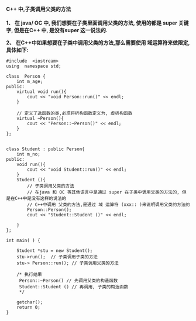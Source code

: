 

#### C++ 中,子类调用父类的方法

**1、 在 java/ OC 中, 我们想要在子类里面调用父类的方法, 使用的都是 super 关键字, 但是在C++ 中, 是没有super 这一说法的.**

**2、 在C++中如果想要在子类中调用父类的方法,那么需要使用 域运算符来做限定, 具体如下:**

```
#include  <iostream>
using  namespace std;

class  Person {
    int m_age;
public:
    virtual void run(){
        cout << "void Person::run()" << endl;
    }
    
    // 定义了选函数的类,必须将析构函数定义为, 虚析构函数
    virtual ~Person(){
        cout << "Person::~Person()" << endl;
    }
};


class Student : public Person{
    int m_no;
public:
    void run(){
        cout << "void Student::run()" << endl;
    }
    Student (){
        // 子类调用父类的方法
        // 在java 和 OC 等其他语言中是通过 super 在子类中调用父类的方法的, 但是在C++中是没有这样的说法的
        // C++中调用 父类的方法,是通过 域 运算符 (xxx:: )来说明调用父类的方法的
        Person::Person();
        cout << "Student::Student ()" << endl;
        
    }
};

int main( ) {
    
    Student *stu = new Student();
    stu->run();  // 子类调用子类的方法
    stu-> Person::run(); // 子类调用父类的方法
    
    /* 执行结果
     Person::~Person() // 先调用父类的构造函数
     Student::Student () // 再调用, 子类的构造函数
     */
    
    getchar();
    return 0;
}

```